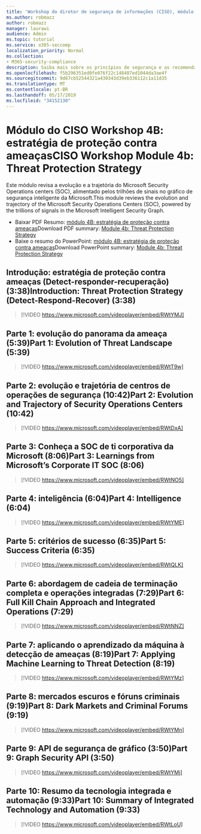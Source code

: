 ```yaml
---
title: 'Workshop do diretor de segurança de informações (CISO), módulo 4B: estratégia de proteção contra ameaças'
ms.author: robmazz
author: robmazz
manager: laurawi
audience: Admin
ms.topic: tutorial
ms.service: o365-seccomp
localization_priority: Normal
ms.collection:
- M365-security-compliance
description: Saiba mais sobre os princípios de segurança e as recomendações para modernização de segurança em sua organização.
ms.openlocfilehash: f5b296351ed0fe076f22c148487ed1044da3ae4f
ms.sourcegitcommit: 9d67cb52544321a430343d39eb336112c1a11d35
ms.translationtype: MT
ms.contentlocale: pt-BR
ms.lasthandoff: 05/17/2019
ms.locfileid: "34152130"
---
```

# <a name="ciso-workshop-module-4b-threat-protection-strategy"></a><span data-ttu-id="51c48-103">Módulo do CISO Workshop 4B: estratégia de proteção contra ameaças</span><span class="sxs-lookup"><span data-stu-id="51c48-103">CISO Workshop Module 4b: Threat Protection Strategy</span></span> 

<span data-ttu-id="51c48-104">Este módulo revisa a evolução e a trajetória do Microsoft Security Operations centers (SOC), alimentado pelos trilhões de sinais no gráfico de segurança inteligente da Microsoft.</span><span class="sxs-lookup"><span data-stu-id="51c48-104">This module reviews the evolution and trajectory of the Microsoft Security Operations Centers (SOC), powered by the trillions of signals in the Microsoft Intelligent Security Graph.</span></span>

- <span data-ttu-id="51c48-105">Baixar PDF Resumo: [módulo 4B: estratégia de proteção contra ameaças](media/ciso-workshop-4b-threat-protection-strategy.pdf)</span><span class="sxs-lookup"><span data-stu-id="51c48-105">Download PDF summary: [Module 4b: Threat Protection Strategy](media/ciso-workshop-4b-threat-protection-strategy.pdf)</span></span>
- <span data-ttu-id="51c48-106">Baixe o resumo do PowerPoint: [módulo 4B: estratégia de proteção contra ameaças](https://docs.microsoft.com/office365/securitycompliance/media/ciso-workshop-4b-threat-protection-strategy.pptx)</span><span class="sxs-lookup"><span data-stu-id="51c48-106">Download PowerPoint summary: [Module 4b: Threat Protection Strategy](https://docs.microsoft.com/office365/securitycompliance/media/ciso-workshop-4b-threat-protection-strategy.pptx)</span></span>

## <a name="introduction-threat-protection-strategy-detect-respond-recover-338"></a><span data-ttu-id="51c48-107">Introdução: estratégia de proteção contra ameaças (Detect-responder-recuperação) (3:38)</span><span class="sxs-lookup"><span data-stu-id="51c48-107">Introduction: Threat Protection Strategy (Detect-Respond-Recover) (3:38)</span></span>

> [!VIDEO https://www.microsoft.com/videoplayer/embed/RWtYMJ]

## <a name="part-1-evolution-of-threat-landscape-539"></a><span data-ttu-id="51c48-108">Parte 1: evolução do panorama da ameaça (5:39)</span><span class="sxs-lookup"><span data-stu-id="51c48-108">Part 1: Evolution of Threat Landscape (5:39)</span></span>

> [!VIDEO https://www.microsoft.com/videoplayer/embed/RWtT9w]

## <a name="part-2-evolution-and-trajectory-of-security-operations-centers-1042"></a><span data-ttu-id="51c48-109">Parte 2: evolução e trajetória de centros de operações de segurança (10:42)</span><span class="sxs-lookup"><span data-stu-id="51c48-109">Part 2: Evolution and Trajectory of Security Operations Centers (10:42)</span></span>

> [!VIDEO https://www.microsoft.com/videoplayer/embed/RWtDxA]

## <a name="part-3-learnings-from-microsofts-corporate-it-soc-806"></a><span data-ttu-id="51c48-110">Parte 3: Conheça a SOC de ti corporativa da Microsoft (8:06)</span><span class="sxs-lookup"><span data-stu-id="51c48-110">Part 3: Learnings from Microsoft’s Corporate IT SOC (8:06)</span></span>

> [!VIDEO https://www.microsoft.com/videoplayer/embed/RWtNO5]

## <a name="part-4-intelligence-604"></a><span data-ttu-id="51c48-111">Parte 4: inteligência (6:04)</span><span class="sxs-lookup"><span data-stu-id="51c48-111">Part 4: Intelligence (6:04)</span></span>

> [!VIDEO https://www.microsoft.com/videoplayer/embed/RWtYME]

## <a name="part-5-success-criteria-635"></a><span data-ttu-id="51c48-112">Parte 5: critérios de sucesso (6:35)</span><span class="sxs-lookup"><span data-stu-id="51c48-112">Part 5: Success Criteria (6:35)</span></span>

> [!VIDEO https://www.microsoft.com/videoplayer/embed/RWtQLK]

## <a name="part-6-full-kill-chain-approach-and-integrated-operations-729"></a><span data-ttu-id="51c48-113">Parte 6: abordagem de cadeia de terminação completa e operações integradas (7:29)</span><span class="sxs-lookup"><span data-stu-id="51c48-113">Part 6: Full Kill Chain Approach and Integrated Operations (7:29)</span></span>

> [!VIDEO https://www.microsoft.com/videoplayer/embed/RWtNNZ]

## <a name="part-7-applying-machine-learning-to-threat-detection-819"></a><span data-ttu-id="51c48-114">Parte 7: aplicando o aprendizado da máquina à detecção de ameaças (8:19)</span><span class="sxs-lookup"><span data-stu-id="51c48-114">Part 7: Applying Machine Learning to Threat Detection (8:19)</span></span>

> [!VIDEO https://www.microsoft.com/videoplayer/embed/RWtYMz]

## <a name="part-8-dark-markets-and-criminal-forums-919"></a><span data-ttu-id="51c48-115">Parte 8: mercados escuros e fóruns criminais (9:19)</span><span class="sxs-lookup"><span data-stu-id="51c48-115">Part 8: Dark Markets and Criminal Forums (9:19)</span></span>

> [!VIDEO https://www.microsoft.com/videoplayer/embed/RWtYMn]

## <a name="part-9-graph-security-api-350"></a><span data-ttu-id="51c48-116">Parte 9: API de segurança de gráfico (3:50)</span><span class="sxs-lookup"><span data-stu-id="51c48-116">Part 9: Graph Security API (3:50)</span></span>

> [!VIDEO https://www.microsoft.com/videoplayer/embed/RWtYMj]

## <a name="part-10-summary-of-integrated-technology-and-automation-933"></a><span data-ttu-id="51c48-117">Parte 10: Resumo da tecnologia integrada e automação (9:33)</span><span class="sxs-lookup"><span data-stu-id="51c48-117">Part 10: Summary of Integrated Technology and Automation (9:33)</span></span>

> [!VIDEO https://www.microsoft.com/videoplayer/embed/RWtLoU]